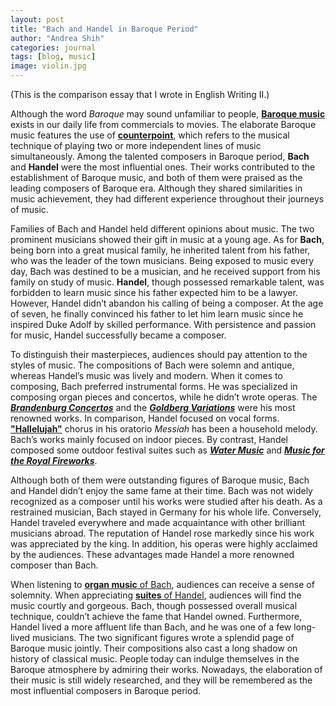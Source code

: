 ```yaml
---
layout: post
title: "Bach and Handel in Baroque Period"
author: "Andrea Shih"
categories: journal
tags: [blog, music]
image: violin.jpg
---
```

(This is the comparison essay that I wrote in English Writing II.)

Although the word *Baroque* may sound unfamiliar to people, [**Baroque music**](https://www.baroque.org/baroque/whatis) exists in our daily life from commercials to movies. The elaborate Baroque music
features the use of [**counterpoint**](https://www.britannica.com/art/counterpoint-music), which refers to the musical technique of playing two
or more independent lines of music simultaneously. Among the talented composers in
Baroque period, **Bach** and **Handel** were the most influential ones. Their works
contributed to the establishment of Baroque music, and both of them were praised as
the leading composers of Baroque era. Although they shared similarities in music
achievement, they had different experience throughout their journeys of music.

Families of Bach and Handel held different opinions about music. The two
prominent musicians showed their gift in music at a young age. As for **Bach**, being
born into a great musical family, he inherited talent from his father, who was the
leader of the town musicians. Being exposed to music every day, Bach was destined
to be a musician, and he received support from his family on study of music. **Handel**,
though possessed remarkable talent, was forbidden to learn music since his father
expected him to be a lawyer. However, Handel didn’t abandon his calling of being a
composer. At the age of seven, he finally convinced his father to let him learn music
since he inspired Duke Adolf by skilled performance. With persistence and passion
for music, Handel successfully became a composer.

To distinguish their masterpieces, audiences should pay attention to the styles of
music. The compositions of Bach were solemn and antique, whereas Handel’s music
was lively and modern. When it comes to composing, Bach preferred instrumental
forms. He was specialized in composing organ pieces and concertos, while he didn’t
wrote operas. The [***Brandenburg Concertos***](https://www.youtube.com/watch?v=NCPM8DEsvmc) and the [***Goldberg Variations***](https://www.youtube.com/watch?v=Ah392lnFHxM) were his most
renowned works. In comparison, Handel focused on vocal forms. [**"Hallelujah"**](https://www.youtube.com/watch?v=VI6dsMeABpU) chorus
in his oratorio *Messiah* has been a household melody. Bach’s works mainly focused
on indoor pieces. By contrast, Handel composed some outdoor festival suites such as
[***Water Music***](https://www.youtube.com/watch?v=Kuw8YjSbKd4) and [***Music for the Royal Fireworks***](https://www.youtube.com/watch?v=i7vJ2UFbeXA).

Although both of them were outstanding figures of Baroque music, Bach and
Handel didn’t enjoy the same fame at their time. Bach was not widely recognized as a composer until his works were studied after his death. As a restrained musician, Bach
stayed in Germany for his whole life. Conversely, Handel traveled everywhere and
made acquaintance with other brilliant musicians abroad. The reputation of Handel
rose markedly since his work was appreciated by the king. In addition, his operas
were highly acclaimed by the audiences. These advantages made Handel a more
renowned composer than Bach.

When listening to [**organ music** of Bach](https://www.youtube.com/watch?v=AgDMxs4aHZU), audiences can receive a sense of
solemnity. When appreciating [**suites** of Handel](https://www.youtube.com/watch?v=ji6Xx24Oc4s), audiences will find the music courtly
and gorgeous. Bach, though possessed overall musical technique, couldn’t achieve the
fame that Handel owned. Furthermore, Handel lived a more affluent life than Bach,
and he was one of a few long-lived musicians. The two significant figures wrote a
splendid page of Baroque music jointly. Their compositions also cast a long shadow
on history of classical music. People today can indulge themselves in the Baroque
atmosphere by admiring their works. Nowadays, the elaboration of their music is still
widely researched, and they will be remembered as the most influential composers in
Baroque period.
